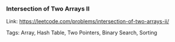 ### Intersection of Two Arrays II

Link: https://leetcode.com/problems/intersection-of-two-arrays-ii/

Tags: Array, Hash Table, Two Pointers, Binary Search, Sorting